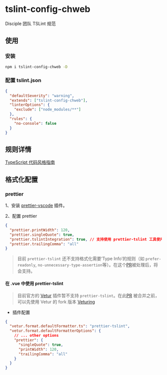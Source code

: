 # tslint-config-chweb

Disciple 团队 TSLint 规范

## 使用

### 安装

```sh
npm i tslint-config-chweb -D
```

### 配置 tslint.json

```json
{
  "defaultSeverity": "warning",
  "extends": ["tslint-config-chweb"],
  "linterOptions": {
    "exclude": ["node_modules/**"]
  },
  "rules": {
    "no-console": false
  }
}
```

## 规则详情

[TypeScript 代码风格指南](./docs/tslint-rules.md)

## 格式化配置

### prettier

1、安装 [prettier-vscode](https://marketplace.visualstudio.com/items?itemName=esbenp.prettier-vscode) 插件。

2、配置 prettier

```json
{
  "prettier.printWidth": 120,
  "prettier.singleQuote": true,
  "prettier.tslintIntegration": true, // 支持使用 prettier-tslint 工具使用 tslint 规范来格式化代码
  "prettier.trailingComma": "all"
}
```

> 目前 `prettier-tslint` 还不支持格式化需要‘Type Info’的规则（如 `prefer-readonly`, `no-unnecessary-type-assertion`等）。在这个[PR](https://github.com/azz/prettier-tslint/pull/34)被处理后，将会支持。

#### 在 .vue 中使用 prettier-tslint

> 目前官方的 [Vetur](https://marketplace.visualstudio.com/items?itemName=octref.vetur) 插件暂不支持 `prettier-tslint`。在此[PR](https://github.com/vuejs/vetur/pull/1354) 被合并之前，可以先使用 Vetur 的 fork 版本 [Veturing](https://marketplace.visualstudio.com/items?itemName=nickeylean.veturing)

- 插件配置

```json
{
  "vetur.format.defaultFormatter.ts": "prettier-tslint",
  "vetur.format.defaultFormatterOptions": {
    // ... other options
    "prettier": {
      "singleQuote": true,
      "printWidth": 120,
      "trailingComma": "all"
    }
  }
}
```
